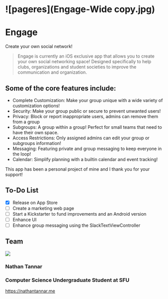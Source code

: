 # ![pageres](Engage-Wide copy.jpg)

# Engage

Create your own social network!

> Engage is currently an iOS exclusive app that allows you to create your own social networking space! Designed specifically to help clubs, organizations and student societies to improve the communication and organization. 

## Some of the core features include:
- Complete Customization: Make your group unique with a wide variety of customization options!
- Security: Make your group public or secure to prevent unwanted users!
- Privacy: Block or report inappropriate users, admins can remove them from a group
- Subgroups: A group within a group! Perfect for small teams that need to have their own space.
- Access Restrictions: Only assigned admins can edit your group or subgroups information!
- Messaging: Featuring private and group messaging to keep everyone in the loop!
- Calendar: Simplify planning with a builtin calendar and event tracking!


This app has been a personal project of mine and I thank you for your support!

## To-Do List

- [x] Release on App Store
- [ ] Create a marketing web page
- [ ] Start a Kickstarter to fund improvements and an Android version
- [ ] Enhance UI
- [ ] Enhance group messaging using the SlackTextViewController

## Team

[![](<img src="https://github.com/nathantannar4/Engage/Nathan.jpg" data-canonical-src="https://github.com/nathantannar4/Engage/Nathan.jpg" width="300" height="300" />)](https://nathantannar.me)
### Nathan Tannar
### Computer Science Undergraduate Student at SFU
https://nathantannar.me

